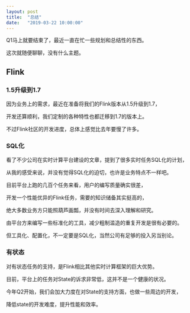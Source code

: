 ```yaml
---
layout: post
title:  "总结"
date:   "2019-03-22 10:00:00"
---
```


Q1马上就要结束了，最近一直在忙一些规划和总结性的东西。

这次就随便聊聊，没有什么主题。


## Flink

### 1.5升级到1.7

因为业务上的需求，最近在准备将我们的Flink版本从1.5升级到1.7，

开发还算顺利，我们定制的各种特性也都迁移到1.7的版本上。

不过Flink社区的开发进度，总体上感觉比去年要慢了许多。


### SQL化

看了不少公司在实时计算平台建设的文章，提到了很多实时任务SQL化的计划，

从我的感受来说，并没有觉得SQL化的迫切，也许是业务特点不一样吧。

目前平台上跑的几百个任务来看，用户的编写质量确实很差，

开发一个性能优异的Flink任务，需要的知识储备其实挺高的，

绝大多数业务方只能照葫芦画瓢，并没有时间去深入理解和研究。

由平台方来编写一些标准化的工具，减少粗制滥造的重复开发是很有必要的。

但工具化、配置化，不一定要是SQL化，当然公司有足够的投入另当别论。


### 有状态 

对有状态任务的支持，是Flink相比其他实时计算框架的巨大优势。

目前，平台上的任务对State的诉求非常低，这并不是一个健康的状况。

今年Q2开始，我们会加大力度在对State的支持方面，也做一些周边的开发，

降低state的开发难度，提升性能和效率。